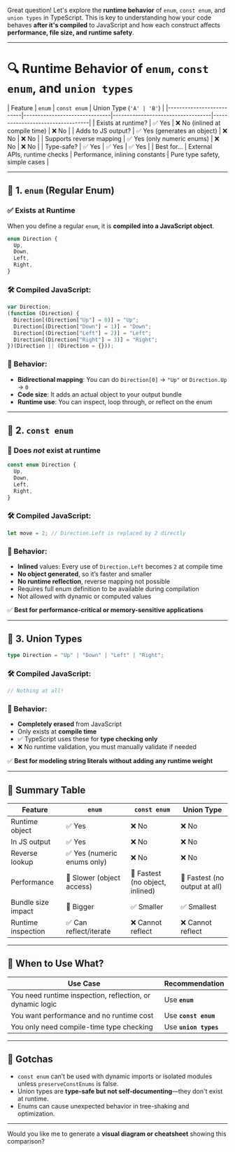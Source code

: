 Great question! Let's explore the **runtime behavior** of `enum`, `const enum`, and `union types` in TypeScript. This is key to understanding how your code behaves **after it's compiled** to JavaScript and how each construct affects **performance, file size, and runtime safety**.

---

# 🔍 Runtime Behavior of `enum`, `const enum`, and `union types`

| Feature                  | `enum`                        | `const enum`                      | Union Type (`'A' | 'B'`)         |
|--------------------------|-------------------------------|-----------------------------------|----------------------------------|
| Exists at runtime?       | ✅ Yes                         | ❌ No (inlined at compile time)   | ❌ No                             |
| Adds to JS output?       | ✅ Yes (generates an object)   | ❌ No                              | ❌ No                             |
| Supports reverse mapping | ✅ Yes (only numeric enums)    | ❌ No                              | ❌ No                             |
| Type-safe?               | ✅ Yes                         | ✅ Yes                             | ✅ Yes                            |
| Best for...              | External APIs, runtime checks | Performance, inlining constants   | Pure type safety, simple cases   |

---

## 🔷 1. `enum` (Regular Enum)

### ✅ Exists at Runtime

When you define a regular `enum`, it is **compiled into a JavaScript object**.

```ts
enum Direction {
  Up,
  Down,
  Left,
  Right,
}
```

### 🛠 Compiled JavaScript:

```js
var Direction;
(function (Direction) {
  Direction[(Direction["Up"] = 0)] = "Up";
  Direction[(Direction["Down"] = 1)] = "Down";
  Direction[(Direction["Left"] = 2)] = "Left";
  Direction[(Direction["Right"] = 3)] = "Right";
})(Direction || (Direction = {}));
```

### 📌 Behavior:
- **Bidirectional mapping**: You can do `Direction[0]` → `"Up"` or `Direction.Up` → `0`
- **Code size**: It adds an actual object to your output bundle
- **Runtime use**: You can inspect, loop through, or reflect on the enum

---

## 🔶 2. `const enum`

### 🚫 Does *not* exist at runtime

```ts
const enum Direction {
  Up,
  Down,
  Left,
  Right,
}
```

### 🛠 Compiled JavaScript:

```js
let move = 2; // Direction.Left is replaced by 2 directly
```

### 📌 Behavior:
- **Inlined** values: Every use of `Direction.Left` becomes `2` at compile time
- **No object generated**, so it’s faster and smaller
- **No runtime reflection**, reverse mapping not possible
- Requires full enum definition to be available during compilation
- Not allowed with dynamic or computed values

✅ **Best for performance-critical or memory-sensitive applications**

---

## 🔴 3. Union Types

```ts
type Direction = "Up" | "Down" | "Left" | "Right";
```

### 🛠 Compiled JavaScript:

```js
// Nothing at all!
```

### 📌 Behavior:
- **Completely erased** from JavaScript
- Only exists at **compile time**
- ✅ TypeScript uses these for **type checking only**
- ❌ No runtime validation, you must manually validate if needed

✅ **Best for modeling string literals without adding any runtime weight**

---

## 🔁 Summary Table

| Feature               | `enum`                        | `const enum`                    | Union Type                     |
|------------------------|-------------------------------|----------------------------------|--------------------------------|
| Runtime object         | ✅ Yes                         | ❌ No                             | ❌ No                           |
| In JS output           | ✅ Yes                         | ❌ No                             | ❌ No                           |
| Reverse lookup         | ✅ Yes (numeric enums only)    | ❌ No                             | ❌ No                           |
| Performance            | 🔻 Slower (object access)     | 🚀 Fastest (no object, inlined)  | 🚀 Fastest (no output at all)  |
| Bundle size impact     | 🔺 Bigger                      | ✅ Smaller                        | ✅ Smallest                    |
| Runtime inspection     | ✅ Can reflect/iterate         | ❌ Cannot reflect                 | ❌ Cannot reflect              |

---

## 🧠 When to Use What?

| Use Case | Recommendation |
|----------|----------------|
| You need runtime inspection, reflection, or dynamic logic | Use **`enum`** |
| You want performance and no runtime cost | Use **`const enum`** |
| You only need compile-time type checking | Use **`union types`** |

---

## 🚨 Gotchas

- `const enum` can’t be used with dynamic imports or isolated modules unless `preserveConstEnums` is false.
- Union types are **type-safe but not self-documenting**—they don't exist at runtime.
- Enums can cause unexpected behavior in tree-shaking and optimization.

---

Would you like me to generate a **visual diagram or cheatsheet** showing this comparison?